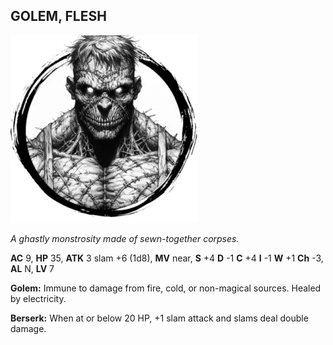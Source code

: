 ## GOLEM, FLESH

![](images/golem-flesh.webp)

_A ghastly monstrosity made of sewn-together corpses._

**AC** 9, **HP** 35, **ATK** 3 slam +6 (1d8), **MV** near, **S** +4 **D** -1 **C** +4 **I** -1 **W** +1 **Ch** -3, **AL** N, **LV** 7

**Golem:** Immune to damage from fire, cold, or non-magical sources. Healed by electricity.

**Berserk:** When at or below 20 HP, +1 slam attack and slams deal double damage.

